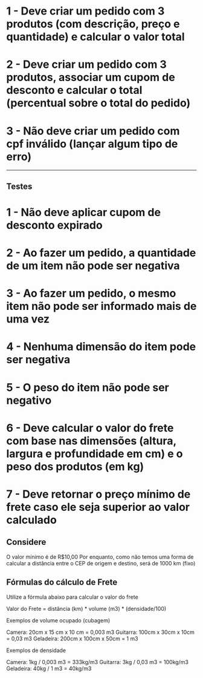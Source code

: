 # 1 - Deve criar um pedido com 3 produtos (com descrição, preço e quantidade) e calcular o valor total
# 2 - Deve criar um pedido com 3 produtos, associar um cupom de desconto e calcular o total (percentual sobre o total do pedido)
# 3 - Não deve criar um pedido com cpf inválido (lançar algum tipo de erro)
---------------

## Testes
# 1 - Não deve aplicar cupom de desconto expirado
# 2 - Ao fazer um pedido, a quantidade de um item não pode ser negativa
# 3 - Ao fazer um pedido, o mesmo item não pode ser informado mais de uma vez
# 4 - Nenhuma dimensão do item pode ser negativa
# 5 - O peso do item não pode ser negativo
# 6 - Deve calcular o valor do frete com base nas dimensões (altura, largura e profundidade em cm) e o peso dos produtos (em kg)
# 7 - Deve retornar o preço mínimo de frete caso ele seja superior ao valor calculado

## Considere
O valor mínimo é de R$10,00
Por enquanto, como não temos uma forma de calcular a distância entre o CEP de origem e destino, será de 1000 km (fixo)
## Fórmulas do cálculo de Frete
Utilize a fórmula abaixo para calcular o valor do frete

Valor do Frete = distância (km) * volume (m3) * (densidade/100)

Exemplos de volume ocupado (cubagem)

Camera: 20cm x 15 cm x 10 cm = 0,003 m3
Guitarra: 100cm x 30cm x 10cm = 0,03 m3
Geladeira: 200cm x 100cm x 50cm = 1 m3

Exemplos de densidade

Camera: 1kg / 0,003 m3 = 333kg/m3
Guitarra: 3kg / 0,03 m3 = 100kg/m3
Geladeira: 40kg / 1 m3 = 40kg/m3
